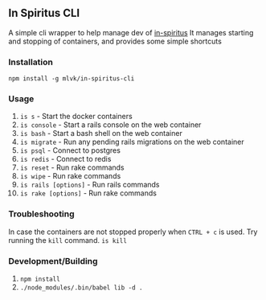 ## In Spiritus CLI

A simple cli wrapper to help manage dev of [in-spiritus](https://github.com/mlvk/in-spiritus)
It manages starting and stopping of containers, and provides some simple shortcuts

### Installation

`npm install -g mlvk/in-spiritus-cli`

### Usage

1. `is s` - Start the docker containers
1. `is console` - Start a rails console on the web container
1. `is bash` - Start a bash shell on the web container
1. `is migrate` - Run any pending rails migrations on the web container
1. `is psql` - Connect to postgres
1. `is redis` - Connect to redis
1. `is reset` - Run rake commands
1. `is wipe` - Run rake commands
1. `is rails [options]` - Run rails commands
1. `is rake [options]` - Run rake commands

### Troubleshooting

In case the containers are not stopped properly when `CTRL + c` is used. Try running the `kill` command.
`is kill`

### Development/Building

1. `npm install`
1. `./node_modules/.bin/babel lib -d .`
